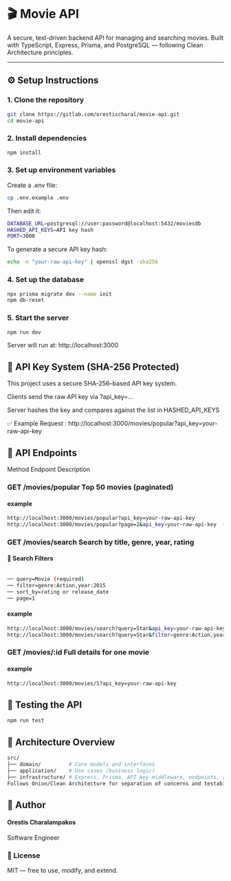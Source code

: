 # 🎬 Movie API

A secure, test-driven backend API for managing and searching movies. Built with TypeScript, Express, Prisma, and PostgreSQL — following Clean Architecture principles.

---

## ⚙️ Setup Instructions

### 1. Clone the repository

```bash
git clone https://gitlab.com/orestischaral/movie-api.git
cd movie-api
```

### 2. Install dependencies

```bash
npm install
```

### 3. Set up environment variables

Create a .env file:

```bash
cp .env.example .env
```

Then edit it:

```bash
DATABASE_URL=postgresql://user:password@localhost:5432/moviesdb
HASHED_API_KEYS=API key hash
PORT=3000
```

To generate a secure API key hash:

```bash
echo -n "your-raw-api-key" | openssl dgst -sha256
```

### 4. Set up the database

```bash
npx prisma migrate dev --name init
npm db-reset
```

### 5. Start the server

```bash
npm run dev
```

Server will run at: http://localhost:3000

## 🔐 API Key System (SHA-256 Protected)

This project uses a secure SHA-256–based API key system.

Clients send the raw API key via ?api_key=...

Server hashes the key and compares against the list in HASHED_API_KEYS

✅ Example Request : http://localhost:3000/movies/popular?api_key=your-raw-api-key

## 📘 API Endpoints

Method Endpoint Description

### GET /movies/popular Top 50 movies (paginated)

#### example

```bash
http://localhost:3000/movies/popular?api_key=your-raw-api-key
http://localhost:3000/movies/popular?page=2&api_key=your-raw-api-key  (with pagination)
```

### GET /movies/search Search by title, genre, year, rating

#### 🧾 Search Filters

```bash

── query=Movie (required)
── filter=genre:Action,year:2015
── sort_by=rating or release_date
── page=1
```

#### example

```bash
http://localhost:3000/movies/search?query=Star&api_key=your-raw-api-key
http://localhost:3000/movies/search?query=Star&filter=genre:Action,year:2015&sort_by=rating&page=1&api_key=your-raw-api-key

```

### GET /movies/:id Full details for one movie

#### example

```bash
http://localhost:3000/movies/1?api_key=your-raw-api-key

```

## 🧪 Testing the API

```bash
npm run test
```

## 🧠 Architecture Overview

```bash
src/
├── domain/         # Core models and interfaces
├── application/    # Use cases (business logic)
├── infrastructure/ # Express, Prisma, API key middleware, endpoints, repositories
Follows Onion/Clean Architecture for separation of concerns and testability.
```

## 👤 Author

#### Orestis Charalampakos

Software Engineer

### 🪪 License

MIT — free to use, modify, and extend.
